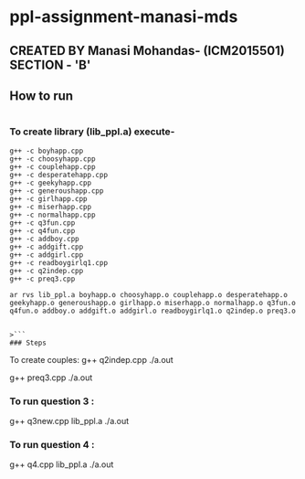 # ppl-assignment-manasi-mds
## CREATED BY Manasi Mohandas- (ICM2015501) SECTION - 'B'

## How to run


>```
### To create library (lib_ppl.a) execute-
```
g++ -c boyhapp.cpp
g++ -c choosyhapp.cpp
g++ -c couplehapp.cpp
g++ -c desperatehapp.cpp
g++ -c geekyhapp.cpp
g++ -c generoushapp.cpp
g++ -c girlhapp.cpp
g++ -c miserhapp.cpp
g++ -c normalhapp.cpp
g++ -c q3fun.cpp
g++ -c q4fun.cpp
g++ -c addboy.cpp
g++ -c addgift.cpp
g++ -c addgirl.cpp
g++ -c readboygirlq1.cpp
g++ -c q2indep.cpp
g++ -c preq3.cpp

ar rvs lib_ppl.a boyhapp.o choosyhapp.o couplehapp.o desperatehapp.o geekyhapp.o generoushapp.o girlhapp.o miserhapp.o normalhapp.o q3fun.o q4fun.o addboy.o addgift.o addgirl.o readboygirlq1.o q2indep.o preq3.o


>```
### Steps
```
To create couples:
g++ q2indep.cpp
./a.out

g++ preq3.cpp
./a.out



### To run question 3 :


g++ q3new.cpp lib_ppl.a
./a.out




### To run question 4 :


g++ q4.cpp lib_ppl.a
./a.out

